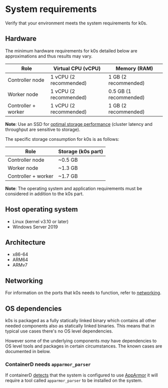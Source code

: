 # System requirements

Verify that your environment meets the system requirements for k0s.

## Hardware

The minimum hardware requirements for k0s detailed below are approximations and
thus results may vary.

| Role                | Virtual CPU (vCPU)     | Memory (RAM)             |
|---------------------|------------------------|--------------------------|
| Controller node     | 1 vCPU (2 recommended) | 1 GB (2 recommended)     |
| Worker node         | 1 vCPU (2 recommended) | 0.5 GB (1 recommended)   |
| Controller + worker | 1 vCPU (2 recommended) | 1 GB (2 recommended)     |

**Note**: Use an SSD for [optimal storage performance](https://etcd.io/docs/current/op-guide/performance/) (cluster
latency and throughput are sensitive to storage).

The specific storage consumption for k0s is as follows:

| Role                 | Storage (k0s part) |
|----------------------|--------------------|
| Controller node      | ~0.5 GB            |
| Worker node          | ~1.3 GB            |
| Controller + worker  | ~1.7 GB            |

**Note**: The operating system and application requirements must be considered
in addition to the k0s part.

## Host operating system

- Linux (kernel v3.10 or later)
- Windows Server 2019

## Architecture

- x86-64
- ARM64
- ARMv7

## Networking

For information on the ports that k0s needs to function, refer to [networking](networking.md).

## OS dependencies

k0s is packaged as a fully statically linked binary which contains all other needed components also as statically linked binaries. This means that in typical use cases there's no OS level dependencies.

However some of the underlying components _may_ have dependencies to OS level tools and packages in certain circumstances. The known cases are documented in below.

### ContainerD needs `apparmor_parser`

If containerD [detects](https://github.com/containerd/containerd/blob/587fc092598791ab58bfa275958ce20cc5d80783/pkg/apparmor/apparmor_linux.go#L35-L44) that the system is configured to use [AppArmor](https://wiki.ubuntu.com/AppArmor) it will require a tool called `apparmor_parser` to be installed on the system.
